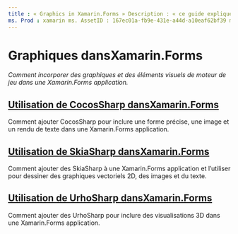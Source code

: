 ```yaml
---
title : « Graphics in Xamarin.Forms » Description : « ce guide explique comment incorporer des graphiques et des visuels de moteur de jeu dans une Xamarin.Forms application, à l’aide de CocosSharp, SkiaShap et UrhoSharp ».
ms. Prod : xamarin ms. AssetID : 167ec01a-fb9e-431e-a44d-a10eaf62bf39 ms. Technology : xamarin-Forms Author : davidbritch ms. Author : dabritch ms. Date : 02/01/2018 No-Loc : [ Xamarin.Forms , Xamarin.Essentials ]
---
```


# <a name="graphics-in-xamarinforms"></a>Graphiques dansXamarin.Forms

_Comment incorporer des graphiques et des éléments visuels de moteur de jeu dans une Xamarin.Forms application._

## <a name="using-cocossharp-in-xamarinformscocossharpmd"></a>[Utilisation de CocosSharp dansXamarin.Forms](cocossharp.md)

Comment ajouter CocosSharp pour inclure une forme précise, une image et un rendu de texte dans une Xamarin.Forms application.

## <a name="using-skiasharp-in-xamarinformsskiasharpindexmd"></a>[Utilisation de SkiaSharp dansXamarin.Forms](skiasharp/index.md)

Comment ajouter des SkiaSharp à une Xamarin.Forms application et l’utiliser pour dessiner des graphiques vectoriels 2D, des images et du texte.

## <a name="using-urhosharp-in-xamarinformsurhosharpmd"></a>[Utilisation de UrhoSharp dansXamarin.Forms](urhosharp.md)

Comment ajouter des UrhoSharp pour inclure des visualisations 3D dans une Xamarin.Forms application.

